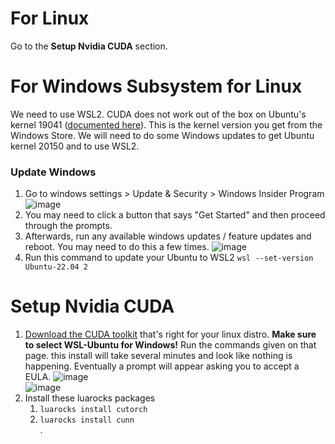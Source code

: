 # For Linux  
Go to the **Setup Nvidia CUDA** section.

# For Windows Subsystem for Linux  
We need to use WSL2. CUDA does not work out of the box on Ubuntu's kernel 19041 ([documented here](https://github.com/microsoft/WSL/issues/5554)). This is the kernel version you get from the Windows Store. We will need to do some Windows updates to get Ubuntu kernel 20150 and to use WSL2.  

### Update Windows
1. Go to windows settings > Update & Security > Windows Insider Program
   ![image](https://github.com/CocoaMix86/MTG-NeuralNet-Bot/assets/5726733/f6a86e0e-f735-41d7-ba2c-27ac32ac4b92)
2. You may need to click a button that says "Get Started" and then proceed through the prompts.
3. Afterwards, run any available windows updates / feature updates and reboot. You may need to do this a few times.
   ![image](https://github.com/CocoaMix86/MTG-NeuralNet-Bot/assets/5726733/e71483f5-9aa0-494f-808d-91ed3316bc5b)
4. Run this command to update your Ubuntu to WSL2
   `wsl --set-version Ubuntu-22.04 2`

# Setup Nvidia CUDA
1. [Download the CUDA toolkit](https://developer.nvidia.com/cuda-downloads?target_os=Linux) that's right for your linux distro. **Make sure to select WSL-Ubuntu for Windows!** Run the commands given on that page. this install will take several minutes and look like nothing is happening. Eventually a prompt will appear asking you to accept a EULA.
   ![image](https://github.com/CocoaMix86/MTG-NeuralNet-Bot/assets/5726733/5092a867-cb99-4ec6-b620-5bbf94233750)  
   ![image](https://github.com/CocoaMix86/MTG-NeuralNet-Bot/assets/5726733/ab3cc32c-531c-46b6-8484-7a31c2e8ffdc)
2. Install these luarocks packages
   1. `luarocks install cutorch`
   2. `luarocks install cunn`  
.
